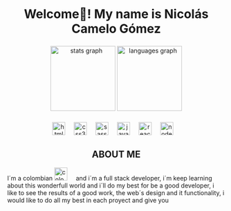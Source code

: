 <h1 align="center">Welcome👋! My name is Nicolás Camelo Gómez </h1>

###

<div align="center">
  <img src="https://github-readme-stats.vercel.app/api?username=NCameloG&hide_title=false&hide_rank=false&show_icons=true&include_all_commits=true&count_private=true&disable_animations=false&theme=dracula&locale=en&hide_border=false" height="150" alt="stats graph"  />
  <img src="https://github-readme-stats.vercel.app/api/top-langs?username=NCameloG&locale=en&hide_title=false&layout=compact&card_width=320&langs_count=5&theme=dracula&hide_border=false" height="150" alt="languages graph"  />
</div>

###

<div align="center">
  <img src="https://cdn.jsdelivr.net/gh/devicons/devicon/icons/html5/html5-original.svg" height="30" alt="html5 logo"  />
  <img width="12" />
  <img src="https://cdn.jsdelivr.net/gh/devicons/devicon/icons/css3/css3-original.svg" height="30" alt="css3 logo"  />
  <img width="12" />
  <img src="https://cdn.jsdelivr.net/gh/devicons/devicon/icons/sass/sass-original.svg" height="30" alt="sass logo"  />
  <img width="12" />
  <img src="https://cdn.jsdelivr.net/gh/devicons/devicon/icons/javascript/javascript-original.svg" height="30" alt="javascript logo"  />
  <img width="12" />
  <img src="https://cdn.jsdelivr.net/gh/devicons/devicon/icons/react/react-original.svg" height="30" alt="react logo"  />
  <img width="12" />
  <img src="https://cdn.jsdelivr.net/gh/devicons/devicon/icons/nodejs/nodejs-original.svg" height="30" alt="nodejs logo"  />
  <img width="12" />
</div>

###

<h2 align="center">ABOUT ME</h2>
<p>I´m a colombian <img src="https://cdn.jsdelivr.net/gh/devicons/devicon/icons/colombia/colombia-original.svg" height="30" alt="colombia logo"  />
  <img width="12" />
</div> and i´m a full stack developer, i´m keep learning about this wonderfull world and i´ll do my best for be a good developer, i like to see the results of a good work, the web´s design and it functionality, i would like to do all my best in each proyect and give you </p>
